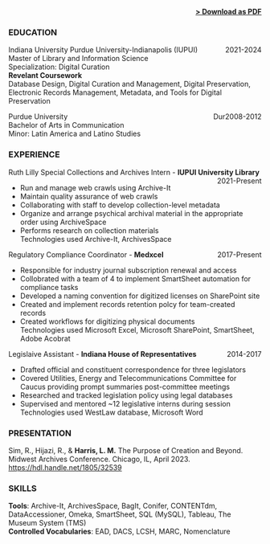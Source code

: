 <span style="float: right; "><a href="{{ '/assets/resume.pdf' | prepend: site.baseurl }}"><strong>> Download as PDF</strong></a> </span>
<br>

### EDUCATION

Indiana University Purdue University-Indianapolis (IUPUI) <span style="float: right; ">2021-2024</span>  
Master of Library and Information Science  
Specialization: Digital Curation  
**Revelant Coursework**  
Database Design, Digital Curation and Management, Digital Preservation, Electronic Records Management, Metadata, and Tools for Digital Preservation  
 
Purdue University <span style="float: right; ">Dur2008-2012</span>  
Bachelor of Arts in Communication  
Minor: Latin America and Latino Studies 

### EXPERIENCE

Ruth Lilly Special Collections and Archives Intern - **IUPUI University Library** <span style="float: right; ">2021-Present</span>  
- Run and manage web crawls using Archive-It
- Maintain quality assurance of web crawls
- Collaborating with staff to develop collection-level metadata
- Organize and arrange psychical archival material in the appropriate order using ArchiveSpace
- Performs research on collection materials  
Technologies used Archive-It, ArchivesSpace

Regulatory Compliance Coordinator - **Medxcel** <span style="float: right; ">2017-Present</span> 
-  Responsible for industry journal subscription renewal and access
- Collobrated with a team of 4 to implement SmartSheet automation for compliance tasks
- Developed a naming convention for digitized licenses on SharePoint site
- Created and implement records retention polcy for team-created records
- Created workflows for digitizing physical documents  
Technologies used Microsoft Excel, Microsoft SharePoint, SmartSheet, Adobe Acobrat  

Legislaive Assistant - **Indiana House of Representatives** <span style="float: right; ">2014-2017</span>  
- Drafted official and constituent correspondence for three legislators 
- Covered Utilities, Energy and Telecommunications Committee for Caucus providing prompt summaries post-committee meetings 
- Researched and tracked legislation policy using legal databases
- Supervised and mentored ~12 legislative interns during session  
Technologies used WestLaw database, Microsoft Word  

### PRESENTATION  
Sim, R., Hijazi, R., & **Harris, L. M.**  The Purpose of Creation and Beyond. Midwest Archives Conference. Chicago, IL, April 2023. <https://hdl.handle.net/1805/32539>

### SKILLS
**Tools**: Archive-It, ArchivesSpace, BagIt, Conifer, CONTENTdm, DataAccessioner, Omeka, SmartSheet, SQL (MySQL), Tableau, The Museum System (TMS)  
**Controlled Vocabularies**: EAD, DACS, LCSH, MARC, Nomenclature